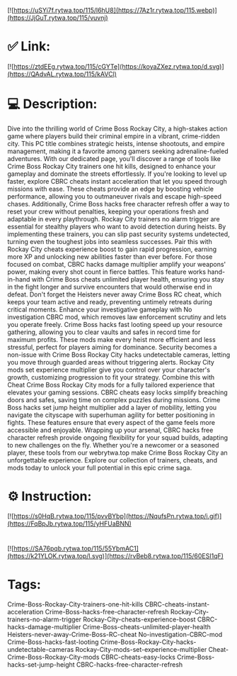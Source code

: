 [![https://uSYi7f.rytwa.top/115/l6hU8](https://7Az1r.rytwa.top/115.webp)](https://JjGuT.rytwa.top/115/vuvnj)
# ✅ Link:
[![https://ztdEEg.rytwa.top/115/cGYTe](https://koyaZXez.rytwa.top/d.svg)](https://QAdvAL.rytwa.top/115/kAVCl)
# 💻 Description:
Dive into the thrilling world of Crime Boss Rockay City, a high-stakes action game where players build their criminal empire in a vibrant, crime-ridden city. This PC title combines strategic heists, intense shootouts, and empire management, making it a favorite among gamers seeking adrenaline-fueled adventures. With our dedicated page, you'll discover a range of tools like Crime Boss Rockay City trainers one hit kills, designed to enhance your gameplay and dominate the streets effortlessly.
If you're looking to level up faster, explore CBRC cheats instant acceleration that let you speed through missions with ease. These cheats provide an edge by boosting vehicle performance, allowing you to outmaneuver rivals and escape high-speed chases. Additionally, Crime Boss hacks free character refresh offer a way to reset your crew without penalties, keeping your operations fresh and adaptable in every playthrough.
Rockay City trainers no alarm trigger are essential for stealthy players who want to avoid detection during heists. By implementing these trainers, you can slip past security systems undetected, turning even the toughest jobs into seamless successes. Pair this with Rockay City cheats experience boost to gain rapid progression, earning more XP and unlocking new abilities faster than ever before.
For those focused on combat, CBRC hacks damage multiplier amplify your weapons' power, making every shot count in fierce battles. This feature works hand-in-hand with Crime Boss cheats unlimited player health, ensuring you stay in the fight longer and survive encounters that would otherwise end in defeat. Don't forget the Heisters never away Crime Boss RC cheat, which keeps your team active and ready, preventing untimely retreats during critical moments.
Enhance your investigative gameplay with No investigation CBRC mod, which removes law enforcement scrutiny and lets you operate freely. Crime Boss hacks fast looting speed up your resource gathering, allowing you to clear vaults and safes in record time for maximum profits. These mods make every heist more efficient and less stressful, perfect for players aiming for dominance.
Security becomes a non-issue with Crime Boss Rockay City hacks undetectable cameras, letting you move through guarded areas without triggering alerts. Rockay City mods set experience multiplier give you control over your character's growth, customizing progression to fit your strategy. Combine this with Cheat Crime Boss Rockay City mods for a fully tailored experience that elevates your gaming sessions.
CBRC cheats easy locks simplify breaching doors and safes, saving time on complex puzzles during missions. Crime Boss hacks set jump height multiplier add a layer of mobility, letting you navigate the cityscape with superhuman agility for better positioning in fights. These features ensure that every aspect of the game feels more accessible and enjoyable.
Wrapping up your arsenal, CBRC hacks free character refresh provide ongoing flexibility for your squad builds, adapting to new challenges on the fly. Whether you're a newcomer or a seasoned player, these tools from our webrytwa.top make Crime Boss Rockay City an unforgettable experience. Explore our collection of trainers, cheats, and mods today to unlock your full potential in this epic crime saga.

# ⚙️ Instruction:
[![https://s0HqB.rytwa.top/115/pvvBYbp](https://NqufsPn.rytwa.top/i.gif)](https://FqBpJb.rytwa.top/115/yHFUaBNN)
#
[![https://SA76pqb.rytwa.top/115/55YbmAC1](https://k21YLOK.rytwa.top/l.svg)](https://rvBeb8.rytwa.top/115/60ESI1qF)
# Tags:
Crime-Boss-Rockay-City-trainers-one-hit-kills CBRC-cheats-instant-acceleration Crime-Boss-hacks-free-character-refresh Rockay-City-trainers-no-alarm-trigger Rockay-City-cheats-experience-boost CBRC-hacks-damage-multiplier Crime-Boss-cheats-unlimited-player-health Heisters-never-away-Crime-Boss-RC-cheat No-investigation-CBRC-mod Crime-Boss-hacks-fast-looting Crime-Boss-Rockay-City-hacks-undetectable-cameras Rockay-City-mods-set-experience-multiplier Cheat-Crime-Boss-Rockay-City-mods CBRC-cheats-easy-locks Crime-Boss-hacks-set-jump-height CBRC-hacks-free-character-refresh





